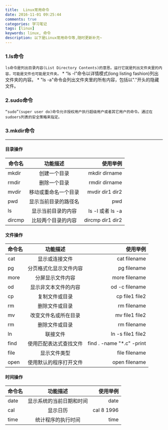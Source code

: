 ```yaml
---
title:  Linux常用命令
date: 2016-11-01 09:25:44
comments: true
categories: 学习笔记
tags: [linux]
keywords: linux, 命令
description: 以下是Linux常用命令等,随时更新补充~
---
```


### 1.ls命令
`ls命令是列出目录内容(List Directory Contents)的意思。运行它就是列出文件夹里的内容，可能是文件也可能是文件夹。`
	* “ls -l”命令以详情模式(long listing fashion)列出文件夹的内容。
	* "ls -a"命令会列出文件夹里的所有内容，包括以"."开头的隐藏文件。
### 2.sudo命令
`“sudo”(super user do)命令允许授权用户执行超级用户或者其它用户的命令。通过在sudoers列表的安全策略来指定。`
### 3.mkdir命令


---
#### 目录操作
| 命令名        | 功能描述              |  使用举例         |
| ------------- |:-------------:        |  -----:           |
| mkdir         | 创建一个目录          |  mkdir dirname    |
| rmdir         | 删除一个目录          |  rmdir dirname    |
| mvdir         | 移动或重命名一个目录  |  mvdir dir1 dir2  |
| pwd           | 显示当前目录的路径名  |  pwd              |
| ls            | 显示当前目录的内容    |  ls -l 或者 ls -a |
| dircmp        | 比较两个目录的内容    |  dircmp dir1 dir2 |


#### 文件操作
| 命令名        | 功能描述              |  使用举例         |
| ------------- |:-------------:        |  -----:           |
| cat           | 显示或连接文件        |  cat filename     |
| pg		    | 分页格式化显示文件内容|  pg filename      |
| more		    | 分屏显示文件内容      |  more filename    |
| od		    | 显示非文本文件的内容  |  od -c filename   |
| cp		    | 复制文件或目录        |  cp file1 file2   |
| rm		    | 删除文件或目录        |  rm filename      |
| mv		    | 改变文件名或所在目录  |  mv file1 file2   |
| rm		    | 删除文件或目录        |  rm filename      |
| ln		    | 联接文件              |  ln -s file1 file2|
| find		    | 使用匹配表达式查找文件| find . -name "*.c" -print    |
| file		    | 显示文件类型          |  file filename    |
| open		    | 使用默认的程序打开文件|  open filename    |

#### 时间操作
| 命令名        | 功能描述                  |  使用举例     |
| ------------- |:-------------:            |  -----:       |
| date          | 显示系统的当前日期和时间  |  date         |
| cal           | 显示日历                  | cal 8 1996    |
| time          | 统计程序的执行时间        |  time         |

